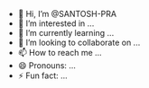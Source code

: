- 👋 Hi, I’m @SANTOSH-PRA
- 👀 I’m interested in ...
- 🌱 I’m currently learning ...
- 💞️ I’m looking to collaborate on ...
- 📫 How to reach me ...
- 😄 Pronouns: ...
- ⚡ Fun fact: ...

<!---
SANTOSH-PRA/SANTOSH-PRA is a ✨ special ✨ repository because its `README.md` (this file) appears on your GitHub profile.
You can click the Preview link to take a look at your changes.
--->
